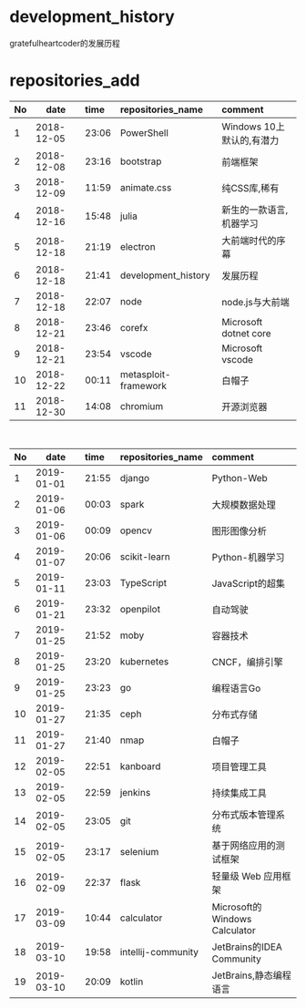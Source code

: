 # development_history
gratefulheartcoder的发展历程

# repositories_add
|No|date|time|repositories_name|comment|
|:--|--|:--|:--|:--|
|1|2018-12-05|23:06|PowerShell|Windows 10上默认的,有潜力|
|2|2018-12-08|23:16|bootstrap|前端框架|
|3|2018-12-09|11:59|animate.css|纯CSS库,稀有|
|4|2018-12-16|15:48|julia|新生的一款语言,机器学习|
|5|2018-12-18|21:19|electron|大前端时代的序幕|
|6|2018-12-18|21:41|development_history|发展历程|
|7|2018-12-18|22:07|node|node.js与大前端|
|8|2018-12-21|23:46|corefx|Microsoft dotnet core|
|9|2018-12-21|23:54|vscode|Microsoft vscode|
|10|2018-12-22|00:11|metasploit-framework|白帽子|
|11|2018-12-30|14:08|chromium|开源浏览器|

<br >

|No|date|time|repositories_name|comment|
|:--|--|:--|:--|:--|
|1|2019-01-01|21:55|django|Python-Web|
|2|2019-01-06|00:03|spark|大规模数据处理|
|3|2019-01-06|00:09|opencv|图形图像分析|
|4|2019-01-07|20:06|scikit-learn|Python-机器学习|
|5|2019-01-11|23:03|TypeScript|JavaScript的超集|
|6|2019-01-21|23:32|openpilot|自动驾驶|
|7|2019-01-25|21:52|moby|容器技术|
|8|2019-01-25|23:20|kubernetes|CNCF，编排引擎|
|9|2019-01-25|23:23|go|编程语言Go|
|10|2019-01-27|21:35|ceph|分布式存储|
|11|2019-01-27|21:40|nmap|白帽子|
|12|2019-02-05|22:51|kanboard|项目管理工具|
|13|2019-02-05|22:59|jenkins|持续集成工具|
|14|2019-02-05|23:05|git|分布式版本管理系统|
|15|2019-02-05|23:17|selenium|基于网络应用的测试框架|
|16|2019-02-09|22:37|flask|轻量级 Web 应用框架|
|17|2019-03-09|10:44|calculator|Microsoft的Windows Calculator|
|18|2019-03-10|19:58|intellij-community|JetBrains的IDEA Community|
|19|2019-03-10|20:09|kotlin|JetBrains,静态编程语言|
